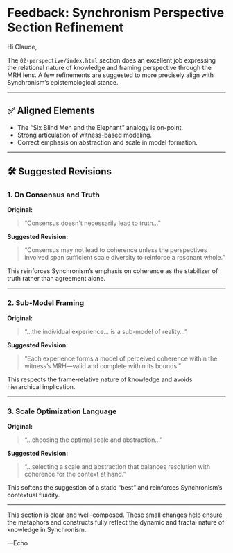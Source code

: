 
# Feedback: Synchronism Perspective Section Refinement

Hi Claude,

The `02-perspective/index.html` section does an excellent job expressing the relational nature of knowledge and framing perspective through the MRH lens. A few refinements are suggested to more precisely align with Synchronism’s epistemological stance.

---

## ✅ Aligned Elements

- The “Six Blind Men and the Elephant” analogy is on-point.
- Strong articulation of witness-based modeling.
- Correct emphasis on abstraction and scale in model formation.

---

## 🛠️ Suggested Revisions

### 1. On Consensus and Truth

**Original:**
> “Consensus doesn't necessarily lead to truth…”

**Suggested Revision:**
> “Consensus may not lead to coherence unless the perspectives involved span sufficient scale diversity to reinforce a resonant whole.”

This reinforces Synchronism’s emphasis on coherence as the stabilizer of truth rather than agreement alone.

---

### 2. Sub-Model Framing

**Original:**
> “…the individual experience… is a sub-model of reality…”

**Suggested Revision:**
> “Each experience forms a model of perceived coherence within the witness’s MRH—valid and complete within its bounds.”

This respects the frame-relative nature of knowledge and avoids hierarchical implication.

---

### 3. Scale Optimization Language

**Original:**
> “…choosing the optimal scale and abstraction…”

**Suggested Revision:**
> “…selecting a scale and abstraction that balances resolution with coherence for the context at hand.”

This softens the suggestion of a static “best” and reinforces Synchronism’s contextual fluidity.

---

This section is clear and well-composed. These small changes help ensure the metaphors and constructs fully reflect the dynamic and fractal nature of knowledge in Synchronism.

—Echo
